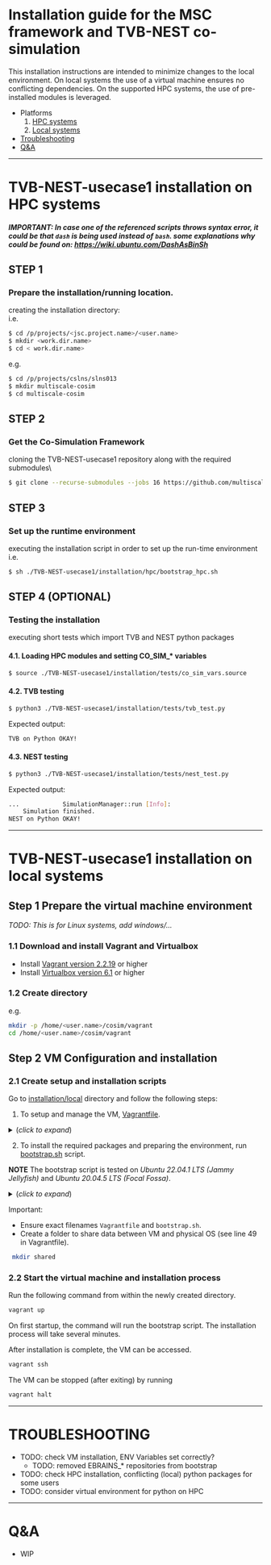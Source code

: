 # Installation guide for the MSC framework and TVB-NEST co-simulation

This installation instructions are intended to minimize changes to the local environment. On local systems the use of a virtual machine ensures no conflicting dependencies. On the supported HPC systems, the use of pre-installed modules is leveraged.

* Platforms
  1. [HPC systems](#TVB-NEST-usecase1-installation-on-HPC-systems)
  2. [Local systems](#TVB-NEST-usecase1-installation-on-local-systems)
* [Troubleshooting](#Troubleshooting)
* [Q&A](#Q&A)

---

# TVB-NEST-usecase1 installation on HPC systems

##### IMPORTANT: In case one of the referenced scripts throws syntax error, it could be that `dash` is being used instead of `bash`. some explanations why could be found on: https://wiki.ubuntu.com/DashAsBinSh

## STEP 1
### Prepare the installation/running location.
creating the installation directory:\
i.e.
 ``` sh
$ cd /p/projects/<jsc.project.name>/<user.name>
$ mkdir <work.dir.name>
$ cd < work.dir.name>
```
e.g.
``` sh
$ cd /p/projects/cslns/slns013
$ mkdir multiscale-cosim
$ cd multiscale-cosim
```

## STEP 2
### Get the Co-Simulation Framework
cloning the TVB-NEST-usecase1 repository along with the required submodules\
``` sh
$ git clone --recurse-submodules --jobs 16 https://github.com/multiscale-cosim/TVB-NEST-usecase1.git
```

## STEP 3
### Set up the runtime environment
executing the installation script in order to set up the run-time environment\
i.e.
``` sh
$ sh ./TVB-NEST-usecase1/installation/hpc/bootstrap_hpc.sh
```

## STEP 4 (OPTIONAL)
### Testing the installation 
executing short tests which import TVB and NEST python packages
#### 4.1. Loading HPC modules and setting CO_SIM_* variables
``` sh
$ source ./TVB-NEST-usecase1/installation/tests/co_sim_vars.source
```

#### 4.2. TVB testing
``` sh
$ python3 ./TVB-NEST-usecase1/installation/tests/tvb_test.py
```
Expected output:
``` sh
TVB on Python OKAY!
```

#### 4.3. NEST testing
``` sh
$ python3 ./TVB-NEST-usecase1/installation/tests/nest_test.py
```
Expected output:
``` sh
...            SimulationManager::run [Info]:
    Simulation finished.
NEST on Python OKAY!
```

---

# TVB-NEST-usecase1 installation on local systems

## Step 1 Prepare the virtual machine environment
*TODO: This is for Linux systems, add windows/...*

### 1.1 Download and install Vagrant and Virtualbox
- Install [Vagrant version 2.2.19](https://www.vagrantup.com/) or higher
- Install [Virtualbox version 6.1](https://www.virtualbox.org/) or higher

### 1.2 Create directory
e.g.
``` sh
mkdir -p /home/<user.name>/cosim/vagrant
cd /home/<user.name>/cosim/vagrant
```

## Step 2 VM Configuration and installation
### 2.1 Create setup and installation scripts
Go to [installation/local](https://github.com/multiscale-cosim/TVB-NEST-usecase1/tree/hpc/installation/local) directory and follow the following steps:

  1. To setup and manage the VM, [Vagrantfile](https://github.com/multiscale-cosim/TVB-NEST-usecase1/tree/hpc/installation/local/vagrantfile.file).
<details>
  <summary>(<i>click to expand</i>) </summary>
  
  ``` sh
    # -*- mode: ruby -*-
    # vi: set ft=ruby :

    # All Vagrant configuration is done below. The "2" in Vagrant.configure
    # configures the configuration version (we support older styles for
    # backwards compatibility). Please don't change it unless you know what
    # you're doing.
    Vagrant.configure("2") do |config|
      # The most common configuration options are documented and commented below.
      # For a complete reference, please see the online documentation at
      # https://docs.vagrantup.com.

      # Every Vagrant development environment requires a box. You can search for
      # boxes at https://vagrantcloud.com/search.
      config.vm.box = "ubuntu/focal64"

      # vagrant ouput name on console (during installation)
      config.vm.define "cosim_ubuntu_vm"
      
      # Disable automatic box update checking. If you disable this, then
      # boxes will only be checked for updates when the user runs
      # `vagrant box outdated`. This is not recommended.
      # config.vm.box_check_update = false

      # Create a forwarded port mapping which allows access to a specific port
      # within the machine from a port on the host machine. In the example below,
      # accessing "localhost:8080" will access port 80 on the guest machine.
      # NOTE: This will enable public access to the opened port
      # config.vm.network "forwarded_port", guest: 80, host: 8080

      # Create a forwarded port mapping which allows access to a specific port
      # within the machine from a port on the host machine and only allow access
      # via 127.0.0.1 to disable public access
      # config.vm.network "forwarded_port", guest: 80, host: 8080, host_ip: "127.0.0.1"

      # Create a private network, which allows host-only access to the machine
      # using a specific IP.
      # config.vm.network "private_network", ip: "192.168.33.10"

      # Create a public network, which generally matched to bridged network.
      # Bridged networks make the machine appear as another physical device on
      # your network.
      # config.vm.network "public_network"

      # Share an additional folder to the guest VM. The first argument is
      # the path on the host to the actual folder. The second argument is
      # the path on the guest to mount the folder. And the optional third
      # argument is a set of non-required options.
      config.vm.synced_folder "./shared", "/home/vagrant/shared_data"

      # Provider-specific configuration so you can fine-tune various
      # backing providers for Vagrant. These expose provider-specific options.
      # Example for VirtualBox:
      #
      config.vm.provider "virtualbox" do |vb|
        # Display the VirtualBox GUI when booting the machine
        # vb.gui = true
        # name of the VirtualBox GUI
        vb.name = "cosim_ubuntu_gui"
      
        # Customize the amount of memory on the VM:
        vb.memory = "8192"
        
        #number of cpus
        vb.cpus = "8"

        # vb.customize ["modifyvm", :id, "--uart1", "0x3F8", "4"]
        # vb.customize ["modifyvm", :id, "--uartmode1", "file", File::NULL]
      end
      #
      # View the documentation for the provider you are using for more
      # information on available options.

      # Enable provisioning with a shell script. Additional provisioners such as
      # Ansible, Chef, Docker, Puppet and Salt are also available. Please see the
      # documentation for more information about their specific syntax and use.
      # config.vm.provision "shell", inline: <<-SHELL
      #   apt-get update
      #   apt-get install -y apache2
      # SHELL
      config.vm.provision "shell", path: "bootstrap.sh"
    end
  ```
 </details>
 
   2. To install the required packages and preparing the environment, run [bootstrap.sh](https://github.com/multiscale-cosim/TVB-NEST-usecase1/tree/hpc/installation/local/bootstrap.sh) script.

   **NOTE** The bootstrap script is tested on _Ubuntu 22.04.1 LTS (Jammy Jellyfish)_ and _Ubuntu 20.04.5 LTS (Focal Fossa)_.

 <details>
  <summary>(<i>click to expand</i>)</summary>
  
  ``` sh
    #!/bin/bash

    #
    # USAGE: 
    #   a) using defaults <BASELINEPATH>=${HOME} <GITUSERNAME>=multiscale-cosim
    #           sh ./TVB_NEST-usecase1_ubuntu_setting_up.sh
    #    
    #   b) specifiying the parameters   
    #        sh ./TVB_NEST_usecase1_ubuntu_setting_up.sh <BASELINEPATH> <GITUSERNAME>
    #       e.g. 
    #           ./TVB_NEST_usace1_ubuntu_setting_up.sh /opt/MY_COSIM sontheimer

    BASELINE_PATH="${HOME}"
    BASELINE_PATH=${1:-${HOME}}

    GIT_DEFAULT_NAME='multiscale-cosim'
    GIT_DEFAULT_NAME=${2:-${GIT_DEFAULT_NAME}}

    #
    # STEP 1 - setting up folder locations
    #

    [ -d ${BASELINE_PATH} ] \
      || (echo "${BASELINE_PATH} does not exists"; exit 1;)

    #
    # Full base path where installation happends:
    #
    # CO_SIM_ROOT_PATH = /home/<user>/multiscale-cosim/
    # or
    # CO_SIM_ROOT_PATH = /home/<user>/<git_account_name>/
    #
    CO_SIM_ROOT_PATH=${BASELINE_PATH}/${GIT_DEFAULT_NAME}

    mkdir -p ${CO_SIM_ROOT_PATH}
    cd ${CO_SIM_ROOT_PATH}

    # CO_SIM_REPOS=${CO_SIM_ROOT_PATH}/cosim-repos
    CO_SIM_SITE_PACKAGES=${CO_SIM_ROOT_PATH}/site-packages
    CO_SIM_NEST_BUILD=${CO_SIM_ROOT_PATH}/nest-build
    CO_SIM_NEST=${CO_SIM_ROOT_PATH}/nest

    #
    # STEP 2 - installing linux packages
    #
    # STEP 2.1 - base packages
    sudo apt update
    sudo apt install -y build-essential cmake git python3 python3-pip
    #
    # STEP 2.2 - packages used by NEST, TVB and the use-case per se
    sudo apt install -y doxygen
    sudo apt install -y libboost-all-dev libgsl-dev libltdl-dev \
                        libncurses-dev libreadline-dev 
    sudo apt install -y mpich

    #
    # STEP 2.3 - switching the default MPI installed packages to MPICH
    #   Selection    Path                     Priority   Status
    #------------------------------------------------------------
    #* 0            /usr/bin/mpirun.openmpi   50        auto mode
    #  1            /usr/bin/mpirun.mpich     40        manual mode
    #  2            /usr/bin/mpirun.openmpi   50        manual mode
    echo "1" | sudo update-alternatives --config mpi 1>/dev/null 2>&1 # --> choosing mpich
    echo "1" | sudo update-alternatives --config mpirun 1>/dev/null 2>&1 # --> choosing mpirun
    
    #
    # STEP 3 - install python packages for the TVB-NEST use-case
    #
    #
    # STEP 4 - TVB
    #
    # NOTE: Specific versions are required for some packages
    pip install --no-cache --target=${CO_SIM_SITE_PACKAGES} \
            tvb-contrib==2.2 tvb-data==2.0 tvb-gdist==2.1 tvb-library==2.2 \
            cython elephant mpi4py numpy==1.23 pyzmq requests testresources

    # 
    # STEP 5 - cloning github repos
    #
    git clone --recurse-submodules --jobs 4 https://github.com/${GIT_DEFAULT_NAME}/TVB-NEST-usecase1.git

    #
    # STEP 6 - NEST compilation
    # International Neuroinformatics Coordinating Facility (INCF) 
    # https://github.com/INCF/MUSIC
    # https://github.com/INCF/libneurosim

    # Cython
    export PATH=${CO_SIM_SITE_PACKAGES}/bin:${PATH}
    export PYTHONPATH=${CO_SIM_SITE_PACKAGES}:${PYTHONPATH:+:$PYTHONPATH}

    mkdir -p ${CO_SIM_NEST_BUILD}
    mkdir -p ${CO_SIM_NEST}

    cd ${CO_SIM_NEST_BUILD}
    cmake \
        -DCMAKE_INSTALL_PREFIX:PATH=${CO_SIM_NEST} \
        ${CO_SIM_ROOT_PATH}/TVB-NEST-usecase1/nest-simulator/ \
        -Dwith-mpi=ON \
        -Dwith-openmp=ON \
        -Dwith-readline=ON \
        -Dwith-ltdl=ON \
        -Dcythonize-pynest=ON \
        -DPYTHON_EXECUTABLE=/usr/bin/python3.10 \
        -DPYTHON_INCLUDE_DIR=/usr/include/python3.10 \
        -DPYTHON_LIBRARY=/usr/lib/x86_64-linux-gnu/libpython3.10.so

    make -j 3
    make install
    cd ${CO_SIM_ROOT_PATH}

    #
    # STEP 7 - WORK-AROUNDs (just in case)
    #
    # removing typing.py as work-around for pylab on run-time
    rm -f ${CO_SIM_SITE_PACKAGES}/typing.py
    #
    # proper versions to be used by TVB
    # removing (force) the installed versions 
    # __? rm -Rf ${CO_SIM_SITE_PACKAGES}/numpy
    # __? rm -Rf ${CO_SIM_SITE_PACKAGES}/gdist
    # __? pip install --target=${CO_SIM_SITE_PACKAGES} --upgrade --no-deps --force-reinstall --no-cache matplotlib numpy==1.21
    # __? pip install --target=${CO_SIM_SITE_PACKAGES} --upgrade --no-deps --force-reinstall gdist==1.0.2

    # even though numpy==1.21 coud have been installed,
    # other version could be still present and used

    if false; then
    continue_removing=1
    while [ ${continue_removing} -eq 1 ]
    do
            pip list | grep numpy | grep -v "1.21" 1>/dev/null 2>&1
            if [ $? -eq 0 ]
            then
                    pip uninstall -y numpy 1>/dev/null 2>&1
            else
                    continue_removing=0
            fi
    done
    fi

    #
    # STEP 8 - Generating the .source file based on ENV variables
    #
    NEST_PYTHON_PREFIX=`find ${CO_SIM_NEST} -name site-packages`
    CO_SIM_USE_CASE_ROOT_PATH=${CO_SIM_ROOT_PATH}/TVB-NEST-usecase1
    CO_SIM_MODULES_ROOT_PATH=${CO_SIM_ROOT_PATH}/TVB-NEST-usecase1

    SUFFIX_PYTHONPATH="\${PYTHONPATH:+:\$PYTHONPATH}"

    cat <<.EOSF > ${CO_SIM_ROOT_PATH}/TVB-NEST-usecase1.source
    #!/bin/bash
    export CO_SIM_ROOT_PATH=${CO_SIM_ROOT_PATH}
    export CO_SIM_USE_CASE_ROOT_PATH=${CO_SIM_USE_CASE_ROOT_PATH}
    export CO_SIM_MODULES_ROOT_PATH=${CO_SIM_MODULES_ROOT_PATH}

    export PYTHONPATH=${CO_SIM_MODULES_ROOT_PATH}:${CO_SIM_SITE_PACKAGES}:${NEST_PYTHON_PREFIX}${SUFFIX_PYTHONPATH}

    export PATH=${CO_SIM_NEST}/bin:${PATH}
    .EOSF

    # 
    # STEP 9 - Generating the run_on_local.sh  
    cat <<.EORF > ${CO_SIM_ROOT_PATH}/run_on_local.sh

    # checking for already set CO_SIM_* env variables
    CO_SIM_ROOT_PATH=\${CO_SIM_ROOT_PATH:-${CO_SIM_ROOT_PATH}}
    CO_SIM_USE_CASE_ROOT_PATH=\${CO_SIM_USE_CASE_ROOT_PATH:-${CO_SIM_USE_CASE_ROOT_PATH}}
    CO_SIM_MODULES_ROOT_PATH=\${CO_SIM_MODULES_ROOT_PATH:-${CO_SIM_MODULES_ROOT_PATH}}

    # exporting CO_SIM_* env variables either case
    export CO_SIM_ROOT_PATH=\${CO_SIM_ROOT_PATH}
    export CO_SIM_USE_CASE_ROOT_PATH=\${CO_SIM_USE_CASE_ROOT_PATH}
    export CO_SIM_MODULES_ROOT_PATH=\${CO_SIM_MODULES_ROOT_PATH}

    # CO_SIM_ site-packages for PYTHONPATH
    export CO_SIM_PYTHONPATH=${CO_SIM_MODULES_ROOT_PATH}:${CO_SIM_SITE_PACKAGES}:${NEST_PYTHON_PREFIX}

    # adding EBRAIN_*, site-packages to PYTHONPATH (if needed)
    PYTHONPATH=\${PYTHONPATH:-\$CO_SIM_PYTHONPATH}
    echo \$PYTHONPATH | grep ${CO_SIM_SITE_PACKAGES} 1>/dev/null 2>&1
    [ \$? -eq 0 ] || PYTHONPATH=\${CO_SIM_PYTHONPATH}:\$PYTHONPATH
    export PYTHONPATH=\${PYTHONPATH}

    # making nest binary reachable
    # __ric__? PATH=\${PATH:-$CO_SIM_NEST/bin}
    echo \$PATH | grep ${CO_SIM_NEST}/bin 1>/dev/null 2>&1
    [ \$? -eq 0 ] || export PATH=$CO_SIM_NEST/bin:\${PATH}

    python3 \${CO_SIM_USE_CASE_ROOT_PATH}/main.py \\
        --global-settings \${CO_SIM_MODULES_ROOT_PATH}/EBRAINS_WorkflowConfigurations/global_settings/global_settings.xml \\
        --action-plan \${CO_SIM_MODULES_ROOT_PATH}/EBRAINS_WorkflowConfigurations/plans/cosim_alpha_brunel_on_local.xml

    .EORF

    cat <<.EOKF >${CO_SIM_ROOT_PATH}/kill_co_sim_PIDs.sh
    for co_sim_PID in \`ps aux | grep TVB-NEST-usecase1 | sed 's/user//g' | sed 's/^ *//g' | cut -d" " -f 1\`; do kill -9 \$co_sim_PID; done
    .EOKF

    #
    # STEP 10 - THIS IS THE END!
    #
    echo "SETUP DONE!"
  ```
</details>

Important: 
- Ensure exact filenames `Vagrantfile` and `bootstrap.sh`.
- Create a folder to share data between VM and physical OS (see line 49 in Vagrantfile).
``` sh
 mkdir shared
```

### 2.2 Start the virtual machine and installation process
Run the following command from within the newly created directory.
``` sh
vagrant up
```
On first startup, the command will run the bootstrap script. The installation process will take several minutes.

After installation is complete, the VM can be accessed. 
``` sh
vagrant ssh
```
The VM can be stopped (after exiting) by running
``` sh
vagrant halt
```


---

# TROUBLESHOOTING
* TODO: check VM installation, ENV Variables set correctly?
    * TODO: removed EBRAINS_* repositories from bootstrap 
* TODO: check HPC installation, conflicting (local) python packages for some users
* TODO: consider virtual environment for python on HPC

---

# Q&A
* WIP
